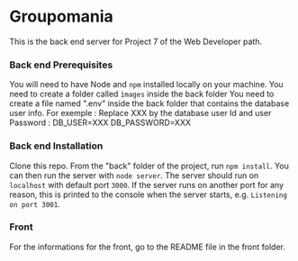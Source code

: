 # Groupomania #

This is the back end server for Project 7 of the Web Developer path.

### Back end Prerequisites ###

You will need to have Node and `npm` installed locally on your machine.
You need to create a folder called `ìmages` inside the back folder
You need to create a file named ".env" inside the back folder that contains the database user info. For exemple :
    Replace XXX by the database user Id and user Password :
        DB_USER=XXX
        DB_PASSWORD=XXX

### Back end Installation ###

Clone this repo. From the "back" folder of the project, run `npm install`. You 
can then run the server with `node server`. 
The server should run on `localhost` with default port `3000`. If the
server runs on another port for any reason, this is printed to the
console when the server starts, e.g. `Listening on port 3001`.

### Front ###

For the informations for the front, go to the README file in the front folder.